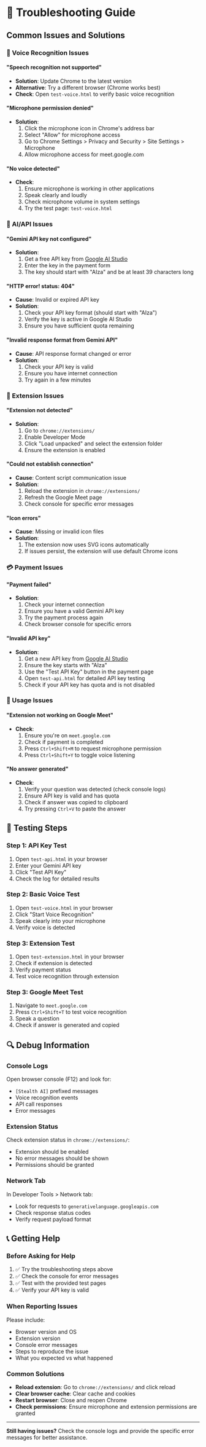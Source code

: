 # 🔧 Troubleshooting Guide

## Common Issues and Solutions

### 🎤 Voice Recognition Issues

#### **"Speech recognition not supported"**
- **Solution**: Update Chrome to the latest version
- **Alternative**: Try a different browser (Chrome works best)
- **Check**: Open `test-voice.html` to verify basic voice recognition

#### **"Microphone permission denied"**
- **Solution**: 
  1. Click the microphone icon in Chrome's address bar
  2. Select "Allow" for microphone access
  3. Go to Chrome Settings > Privacy and Security > Site Settings > Microphone
  4. Allow microphone access for meet.google.com

#### **"No voice detected"**
- **Check**: 
  1. Ensure microphone is working in other applications
  2. Speak clearly and loudly
  3. Check microphone volume in system settings
  4. Try the test page: `test-voice.html`

### 🤖 AI/API Issues

#### **"Gemini API key not configured"**
- **Solution**: 
  1. Get a free API key from [Google AI Studio](https://makersuite.google.com/app/apikey)
  2. Enter the key in the payment form
  3. The key should start with "AIza" and be at least 39 characters long

#### **"HTTP error! status: 404"**
- **Cause**: Invalid or expired API key
- **Solution**: 
  1. Check your API key format (should start with "AIza")
  2. Verify the key is active in Google AI Studio
  3. Ensure you have sufficient quota remaining

#### **"Invalid response format from Gemini API"**
- **Cause**: API response format changed or error
- **Solution**: 
  1. Check your API key is valid
  2. Ensure you have internet connection
  3. Try again in a few minutes

### 🔌 Extension Issues

#### **"Extension not detected"**
- **Solution**: 
  1. Go to `chrome://extensions/`
  2. Enable Developer Mode
  3. Click "Load unpacked" and select the extension folder
  4. Ensure the extension is enabled

#### **"Could not establish connection"**
- **Cause**: Content script communication issue
- **Solution**: 
  1. Reload the extension in `chrome://extensions/`
  2. Refresh the Google Meet page
  3. Check console for specific error messages

#### **"Icon errors"**
- **Cause**: Missing or invalid icon files
- **Solution**: 
  1. The extension now uses SVG icons automatically
  2. If issues persist, the extension will use default Chrome icons

### 💳 Payment Issues

#### **"Payment failed"**
- **Solution**: 
  1. Check your internet connection
  2. Ensure you have a valid Gemini API key
  3. Try the payment process again
  4. Check browser console for specific errors

#### **"Invalid API key"**
- **Solution**: 
  1. Get a new API key from [Google AI Studio](https://makersuite.google.com/app/apikey)
  2. Ensure the key starts with "AIza"
  3. Use the "Test API Key" button in the payment page
  4. Open `test-api.html` for detailed API key testing
  5. Check if your API key has quota and is not disabled

### 🎯 Usage Issues

#### **"Extension not working on Google Meet"**
- **Check**: 
  1. Ensure you're on `meet.google.com`
  2. Check if payment is completed
  3. Press `Ctrl+Shift+M` to request microphone permission
  4. Press `Ctrl+Shift+Y` to toggle voice listening

#### **"No answer generated"**
- **Check**: 
  1. Verify your question was detected (check console logs)
  2. Ensure API key is valid and has quota
  3. Check if answer was copied to clipboard
  4. Try pressing `Ctrl+V` to paste the answer

## 🧪 Testing Steps

### **Step 1: API Key Test**
1. Open `test-api.html` in your browser
2. Enter your Gemini API key
3. Click "Test API Key"
4. Check the log for detailed results

### **Step 2: Basic Voice Test**
1. Open `test-voice.html` in your browser
2. Click "Start Voice Recognition"
3. Speak clearly into your microphone
4. Verify voice is detected

### **Step 3: Extension Test**
1. Open `test-extension.html` in your browser
2. Check if extension is detected
3. Verify payment status
4. Test voice recognition through extension

### **Step 3: Google Meet Test**
1. Navigate to `meet.google.com`
2. Press `Ctrl+Shift+T` to test voice recognition
3. Speak a question
4. Check if answer is generated and copied

## 🔍 Debug Information

### **Console Logs**
Open browser console (F12) and look for:
- `[Stealth AI]` prefixed messages
- Voice recognition events
- API call responses
- Error messages

### **Extension Status**
Check extension status in `chrome://extensions/`:
- Extension should be enabled
- No error messages should be shown
- Permissions should be granted

### **Network Tab**
In Developer Tools > Network tab:
- Look for requests to `generativelanguage.googleapis.com`
- Check response status codes
- Verify request payload format

## 📞 Getting Help

### **Before Asking for Help**
1. ✅ Try the troubleshooting steps above
2. ✅ Check the console for error messages
3. ✅ Test with the provided test pages
4. ✅ Verify your API key is valid

### **When Reporting Issues**
Please include:
- Browser version and OS
- Extension version
- Console error messages
- Steps to reproduce the issue
- What you expected vs what happened

### **Common Solutions**
- **Reload extension**: Go to `chrome://extensions/` and click reload
- **Clear browser cache**: Clear cache and cookies
- **Restart browser**: Close and reopen Chrome
- **Check permissions**: Ensure microphone and extension permissions are granted

---

**Still having issues?** Check the console logs and provide the specific error messages for better assistance. 